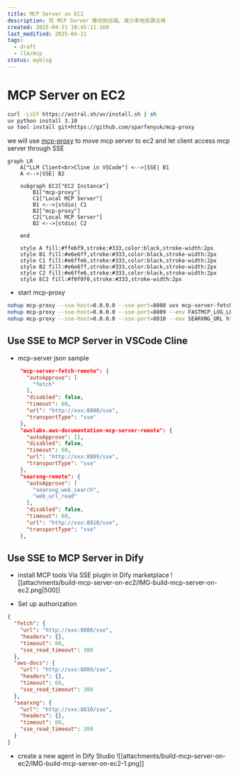 ```yaml
---
title: MCP Server on EC2
description: 将 MCP Server 移动到远端，减少本地资源占用
created: 2025-04-21 10:45:11.160
last_modified: 2025-04-21
tags:
  - draft
  - llm/mcp
status: myblog
---
```


# MCP Server on EC2

```sh
curl -LsSf https://astral.sh/uv/install.sh | sh
uv python install 3.10
uv tool install git+https://github.com/sparfenyuk/mcp-proxy

```

we will use [mcp-proxy](https://github.com/sparfenyuk/mcp-proxy) to move mcp server to ec2 and let client access mcp server through SSE

```mermaid
graph LR
    A["LLM Client<br>Cline in VSCode"] <-->|SSE| B1
    A <-->|SSE| B2

    subgraph EC2["EC2 Instance"]
        B1["mcp-proxy"]
        C1["Local MCP Server"]
        B1 <-->|stdio| C1
        B2["mcp-proxy"]
        C2["Local MCP Server"]
        B2 <-->|stdio| C2

    end

    style A fill:#ffe6f9,stroke:#333,color:black,stroke-width:2px
    style B1 fill:#e6e6ff,stroke:#333,color:black,stroke-width:2px
    style C1 fill:#e6ffe6,stroke:#333,color:black,stroke-width:2px
    style B2 fill:#e6e6ff,stroke:#333,color:black,stroke-width:2px
    style C2 fill:#e6ffe6,stroke:#333,color:black,stroke-width:2px
    style EC2 fill:#f0f0f0,stroke:#333,stroke-width:2px

```

- start mcp-proxy 
```sh
nohup mcp-proxy --sse-host=0.0.0.0 --sse-port=8808 uvx mcp-server-fetch 2>&1 1>/tmp/mcp-proxy-8808.log &
nohup mcp-proxy --sse-host=0.0.0.0 --sse-port=8809 --env FASTMCP_LOG_LEVEL ERROR uvx awslabs.aws-documentation-mcp-server@latest 2>&1 1>/tmp/mcp-proxy-8809.log &
nohup mcp-proxy --sse-host=0.0.0.0 --sse-port=8810 --env SEARXNG_URL https://searx.xxx -- docker run -i --rm -e SEARXNG_URL mcp-searxng:latest 2>&1 1>/tmp/mcp-proxy-8810.log &

```

## Use SSE to MCP Server in VSCode Cline

- mcp-server json sample
```json
    "mcp-server-fetch-remote": {
      "autoApprove": [
        "fetch"
      ],
      "disabled": false,
      "timeout": 60,
      "url": "http://xxx:8808/sse",
      "transportType": "sse"
    },
    "awslabs.aws-documentation-mcp-server-remote": {
      "autoApprove": [],
      "disabled": false,
      "timeout": 60,
      "url": "http://xxx:8809/sse",
      "transportType": "sse"
    },
    "searxng-remote": {
      "autoApprove": [
        "searxng_web_search",
        "web_url_read"        
      ],
      "disabled": false,
      "timeout": 60,
      "url": "http://xxx:8810/sse",
      "transportType": "sse"
    },

```

## Use SSE to MCP Server in Dify

- install MCP tools Via SSE plugin in Dify marketplace
![[attachments/build-mcp-server-on-ec2/IMG-build-mcp-server-on-ec2.png|500]]

- Set up authorization
```json
{
  "fetch": {
    "url": "http://xxx:8808/sse",
    "headers": {},
    "timeout": 60,
    "sse_read_timeout": 300
  },
  "aws-docs": {
    "url": "http://xxx:8809/sse",
    "headers": {},
    "timeout": 60,
    "sse_read_timeout": 300
  },
  "searxng": {
    "url": "http://xxx:8810/sse",
    "headers": {},
    "timeout": 60,
    "sse_read_timeout": 300
  }
}
```

- create a new agent in Dify Studio
![[attachments/build-mcp-server-on-ec2/IMG-build-mcp-server-on-ec2-1.png]]





